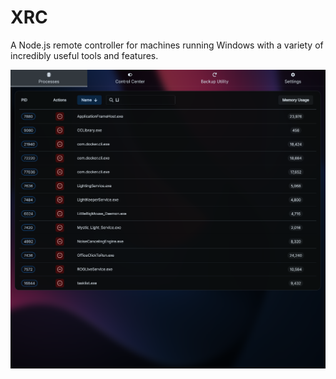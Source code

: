 # XRC

A Node.js remote controller for machines running Windows with a variety of incredibly useful tools and features.

![Screenshot](./assets/screenshot.png)
